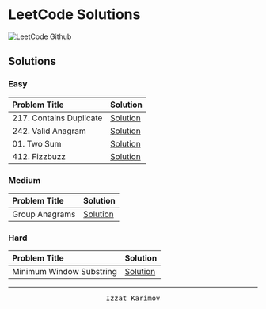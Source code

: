 # LeetCode Solutions

![LeetCode Github](https://github.com/izzatkarimov/LeetCode/assets/108251704/f232836e-77b2-4633-b6e6-e0356d8d7886)

## Solutions

### Easy

| Problem Title | Solution |
| :--- | :--- |
| 217. Contains Duplicate | [Solution](https://github.com/izzatkarimov/LeetCode/blob/main/Easy/217.%20contains_duplicate.py) |
| 242. Valid Anagram | [Solution](https://github.com/izzatkarimov/LeetCode/blob/main/Easy/242.%20valid_anagram.py) | 
| 01. Two Sum | [Solution](https://github.com/izzatkarimov/LeetCode/blob/main/Easy/01.%20two_sum.py) |
| 412. Fizzbuzz | [Solution](https://github.com/izzatkarimov/LeetCode/blob/main/Easy/412.%20fizzbuzz.py) |

### Medium

| Problem Title | Solution |
| :--- | :--- |
| Group Anagrams | [Solution](https://leetcode.com/problems/minimum-window-substring/description/) |

### Hard

| Problem Title | Solution |
| :--- | :--- |
| Minimum Window Substring | [Solution](https://leetcode.com/problems/minimum-window-substring/description/) |

----

<div align="center">
<pre>
Izzat Karimov
</pre>
